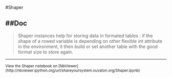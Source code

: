 
<!--
FrozenIsBool False
-->

#Shaper

##Doc
----


> 
> Shaper instances help for storing data in formated tables :
> if the shape of a rowed variable is depending on other flexible int attribute
> in the environment, it then build or set another table with the good format 
> size to store again.
> 
> 

----

<small>
View the Shaper notebook on [NbViewer](http://nbviewer.ipython.org/url/shareyoursystem.ouvaton.org/Shaper.ipynb)
</small>

